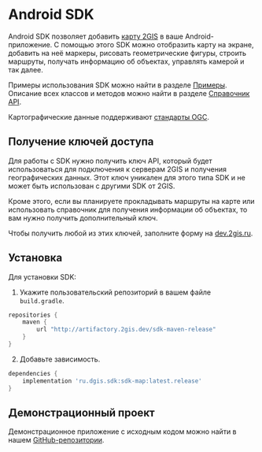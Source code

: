 # Android SDK

Android SDK позволяет добавить [карту 2GIS](https://2gis.ru/) в ваше Android-приложение. С помощью этого SDK можно отобразить карту на экране, добавить на неё маркеры, рисовать геометрические фигуры, строить маршруты, получать информацию об объектах, управлять камерой и так далее.

Примеры использования SDK можно найти в разделе [Примеры](/ru/android/sdk/examples). Описание всех классов и методов можно найти в разделе [Справочник API](/ru/android/sdk/reference).

Картографические данные поддерживают [стандарты OGC](https://ru.wikipedia.org/wiki/Open_Geospatial_Consortium).

## Получение ключей доступа

Для работы с SDK нужно получить ключ API, который будет использоваться для подключения к серверам 2GIS и получения географических данных. Этот ключ уникален для этого типа SDK и не может быть использован с другими SDK от 2GIS.

Кроме этого, если вы планируете прокладывать маршруты на карте или использовать справочник для получения информации об объектах, то вам нужно получить дополнительный ключ.

Чтобы получить любой из этих ключей, заполните форму на [dev.2gis.ru](https://dev.2gis.ru/order/).

## Установка

Для установки SDK:

1. Укажите пользовательский репозиторий в вашем файле `build.gradle`.

```gradle
repositories {
    maven {
        url "http://artifactory.2gis.dev/sdk-maven-release"
    }
}
```

2. Добавьте зависимость.

```gradle
dependencies {
    implementation 'ru.dgis.sdk:sdk-map:latest.release'
}
```

## Демонстрационный проект

Демонстрационное приложение с исходным кодом можно найти в нашем [GitHub-репозитории](https://github.com/2gis/native-sdk-android-demo/).

